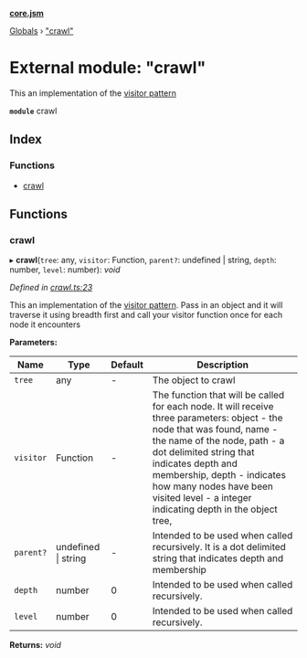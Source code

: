 **[core.jsm](../README.md)**

[Globals](../globals.md) › [&quot;crawl&quot;](_crawl_.md)

# External module: "crawl"

This an implementation of the [visitor pattern](https://en.wikipedia.org/wiki/Visitor_pattern)

**`module`** crawl

## Index

### Functions

* [crawl](_crawl_.md#crawl)

## Functions

###  crawl

▸ **crawl**(`tree`: any, `visitor`: Function, `parent?`: undefined | string, `depth`: number, `level`: number): *void*

*Defined in [crawl.ts:23](https://github.com/terryweiss/jsm/blob/479dc25/src/crawl.ts#L23)*

This an implementation of the [visitor pattern](https://en.wikipedia.org/wiki/Visitor_pattern). Pass in an object and it will
traverse it using breadth first and call your visitor function once for each node it encounters

**Parameters:**

Name | Type | Default | Description |
------ | ------ | ------ | ------ |
`tree` | any | - | The object to crawl |
`visitor` | Function | - | The function that will be called for each node. It will receive three parameters: object - the node that was found, name - the name of the node, path - a dot delimited string that indicates depth and membership, depth - indicates how many nodes have been visited level - a integer indicating depth in the object tree, |
`parent?` | undefined &#124; string | - | Intended to be used when called recursively. It is a dot delimited string that indicates depth and membership |
`depth` | number | 0 | Intended to be used when called recursively. |
`level` | number | 0 | Intended to be used when called recursively.  |

**Returns:** *void*